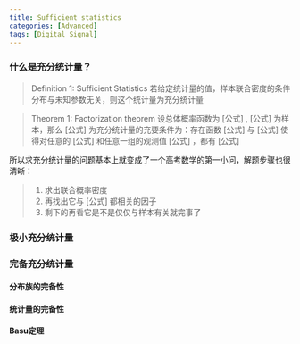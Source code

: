 ```yaml
---
title: Sufficient statistics
categories: [Advanced]
tags: [Digital Signal]
---
```


### 什么是充分统计量？



> Definition 1: Sufficient Statistics
> 若给定统计量的值，样本联合密度的条件分布与未知参数无关，则这个统计量为充分统计量



<!--more-->


> Theorem 1: Factorization theorem
> 设总体概率函数为 [公式] , [公式] 为样本，那么 [公式] 为充分统计量的充要条件为：存在函数 [公式] 与 [公式] 使得对任意的 [公式] 和任意一组的观测值 [公式] ，都有 [公式]

所以求充分统计量的问题基本上就变成了一个高考数学的第一小问，解题步骤也很清晰：

> 1. 求出联合概率密度
> 2. 再找出它与 [公式] 都相关的因子
> 3. 剩下的再看它是不是仅仅与样本有关就完事了

### 极小充分统计量

### 完备充分统计量

#### 分布族的完备性

#### 统计量的完备性

#### Basu定理